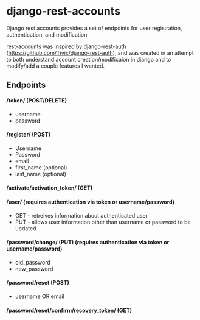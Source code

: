 # django-rest-accounts

Django rest accounts provides a set of endpoints for user registration, authentication, and modification

rest-accounts was inspired by django-rest-auth (https://github.com/Tivix/django-rest-auth), and was created in an attempt to
both understand account creation/modificaion in django and to modify/add a couple features I wanted.

## Endpoints

#### /token/ (POST/DELETE)
* username
* password

#### /register/ (POST)
* Username
* Password
* email
* first_name (optional)
* last_name (optional)

#### /activate/activation_token/ (GET)

#### /user/ (requires authentication via token or username/password)
* GET - retreives information about authenticated user
* PUT - allows user information other than username or password to be updated

#### /password/change/ (PUT) (requires authentication via token or username/password)
* old_password
* new_password

#### /password/reset (POST)
* username OR email

#### /password/reset/confirm/recovery_token/ (GET)
